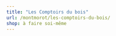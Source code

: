 ```yaml
---
title: "Les Comptoirs du bois"
url: /montmorot/les-comptoirs-du-bois/
shop: à faire soi-même
---
```

